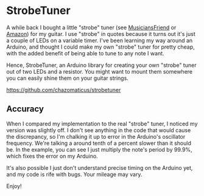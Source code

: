 StrobeTuner
===========

A while back I bought a little "strobe" tuner (see [MusiciansFriend][1] or
[Amazon][2]) for my guitar.  I use "strobe" in quotes because it turns out it's
just a couple of LEDs on a variable timer.  I've been learning my way around an
Arduino, and thought I could make my own "strobe" tuner for pretty cheap, with
the added benefit of being able to tune to any note I want.

Hence, StrobeTuner, an Arduino library for creating your own "strobe" tuner out
of two LEDs and a resistor.  You might want to mount them somewhere you can
easily shine them on your guitar strings.

<https://github.com/chazomaticus/strobetuner>

Accuracy
--------

When I compared my implementation to the real "strobe" tuner, I noticed my
version was slightly off.  I don't see anything in the code that would cause
the discrepancy, so I'm chalking it up to error in the Arduino's oscillator
frequency.  We're talking a around tenth of a percent slower than it should be.
In the example, you can see I just multiply the note's period by 99.9%, which
fixes the error on my Arduino.

It's also possible I just don't understand precise timing on the Arduino yet,
and my code is rife with bugs.  Your mileage may vary.


Enjoy!


[1]: http://www.musiciansfriend.com/accessories/planet-waves-sos-strobe-pick-tuner
[2]: http://www.amazon.com/dp/B000FJEL9C/
